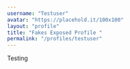 ```yaml
---
username: "Testuser"
avatar: "https://placehold.it/100x100"
layout: "profile"
title: "Fakes Exposed Profile "
permalink: "/profiles/testuser"
---
```

Testing